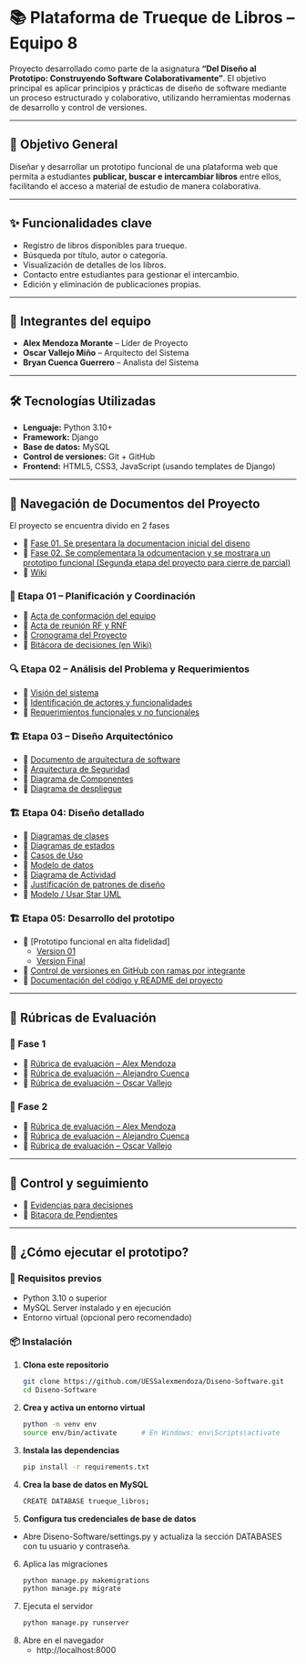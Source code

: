 # 📚 Plataforma de Trueque de Libros – Equipo 8

Proyecto desarrollado como parte de la asignatura **“Del Diseño al Prototipo: Construyendo Software Colaborativamente”**. El objetivo principal es aplicar principios y prácticas de diseño de software mediante un proceso estructurado y colaborativo, utilizando herramientas modernas de desarrollo y control de versiones.

---

## 🎯 Objetivo General

Diseñar y desarrollar un prototipo funcional de una plataforma web que permita a estudiantes **publicar, buscar e intercambiar libros** entre ellos, facilitando el acceso a material de estudio de manera colaborativa.

---

## ✨ Funcionalidades clave

- Registro de libros disponibles para trueque.
- Búsqueda por título, autor o categoría.
- Visualización de detalles de los libros.
- Contacto entre estudiantes para gestionar el intercambio.
- Edición y eliminación de publicaciones propias.

---

## 👥 Integrantes del equipo

- **Alex Mendoza Morante** – Líder de Proyecto  
- **Oscar Vallejo Miño** – Arquitecto del Sistema  
- **Bryan Cuenca Guerrero** – Analista del Sistema

---

## 🛠️ Tecnologías Utilizadas

- **Lenguaje:** Python 3.10+
- **Framework:** Django
- **Base de datos:** MySQL
- **Control de versiones:** Git + GitHub
- **Frontend:** HTML5, CSS3, JavaScript (usando templates de Django)

---


## 📁 Navegación de Documentos del Proyecto
El proyecto se encuentra divido en 2 fases
- 📄 [Fase 01. Se presentara la documentacion inicial del diseno](https://github.com/UESSalexmendoza/Diseno-Software/tree/main/Fase%201)
- 📄 [Fase 02. Se complementara la odcumentacion y se mostrara un prototipo funcional (Segunda etapa del proyecto para cierre de parcial)](https://github.com/UESSalexmendoza/Diseno-Software/tree/main/Fase%202)
- 📄 [Wiki](https://github.com/UESSalexmendoza/Diseno-Software/wiki)
### 🧭 Etapa 01 – Planificación y Coordinación
- 📄 [Acta de conformación del equipo](https://github.com/UESSalexmendoza/Diseno-Software/blob/main/Fase%201/Actas/01-Acta-de-Conformacion-del-Equipo.pdf)
- 📄 [Acta de reunión RF y RNF](https://github.com/UESSalexmendoza/Diseno-Software/blob/main/Fase%201/Actas/01-Acta-de-Reuni%C3%B3n-RF%20Y%20RNF.pdf)
- 📄 [Cronograma del Proyecto](https://github.com/UESSalexmendoza/Diseno-Software/blob/main/Fase%201/Documentacion/02-Cronograma.pdf)
- 📄 [Bitácora de decisiones (en Wiki)](https://github.com/UESSalexmendoza/Diseno-Software/wiki/Bit%C3%A1cora-de-Decisiones)
### 🔍 Etapa 02 – Análisis del Problema y Requerimientos
- 📄 [Visión del sistema](https://github.com/UESSalexmendoza/Diseno-Software/blob/main/Fase%201/Documentacion/04-Visi%C3%B3n%20del%20sistema.pdf)
- 📄 [Identificación de actores y funcionalidades](https://github.com/UESSalexmendoza/Diseno-Software/blob/main/Fase%201/Documentacion/03-%20Actores%20y%20funcionalidades.pdf)
- 📄 [Requerimientos funcionales y no funcionales](https://github.com/UESSalexmendoza/Diseno-Software/blob/main/Fase%201/Documentacion/05-Requerimientos%20funcionales%20y%20no%20funcionales.pdf)
### 🏗️ Etapa 03 – Diseño Arquitectónico
- 📄 [Documento de arquitectura de software](https://github.com/UESSalexmendoza/Diseno-Software/blob/main/Fase%201/Documentacion/04%20Diseno%20Arquitectonico.pdf)
- 📄 [Arquitectura de Seguridad](https://github.com/UESSalexmendoza/Diseno-Software/blob/main/Fase%201/Documentacion/05%20Diseno%20Arquitectonico%20-%20Seguridad.pdf)
- 📄 [Diagrama de Componentes](https://github.com/UESSalexmendoza/Diseno-Software/blob/main/Fase%202/Documentacion/01%20Componentes%20y%20Modulos%20Principales.pdf)
- 📄 [Diagrama de despliegue](https://github.com/UESSalexmendoza/Diseno-Software/blob/main/Fase%202/Documentacion/02%20Diagrama%20de%20Despliegue.pdf)
### 🏗️ Etapa 04: Diseño detallado
- 📄 [Diagramas de clases](https://github.com/UESSalexmendoza/Diseno-Software/blob/main/Fase%202/Documentacion/03%20Diagrama%20de%20Clases.pdf)
- 📄 [Diagramas de estados](https://github.com/UESSalexmendoza/Diseno-Software/blob/main/Fase%202/Documentacion/08%20Diagrama%20de%20Estados.pdf)
- 📄 [Casos de Uso](https://github.com/UESSalexmendoza/Diseno-Software/blob/main/Fase%202/Documentacion/06%20Casos%20de%20Uso.pdf)
- 📄 [Modelo de datos](https://github.com/UESSalexmendoza/Diseno-Software/blob/main/Fase%202/Documentacion/05%20Justificacion%20de%20Diseno.pdf)
- 📄 [Diagrama de Actividad](https://github.com/UESSalexmendoza/Diseno-Software/blob/main/Fase%202/Documentacion/07%20Diagrama%20de%20Actividad.pdf)
- 📄 [Justificación de patrones de diseño](https://github.com/UESSalexmendoza/Diseno-Software/blob/main/Fase%202/Documentacion/05%20Justificacion%20de%20Diseno.pdf)
- 📄 [Modelo / Usar Star UML](https://github.com/UESSalexmendoza/Diseno-Software/blob/main/Fase%202/Documentacion/Entidad%20Relacion.mdj)
### 🏗️ Etapa 05: Desarrollo del prototipo
- 📄 [Prototipo funcional en alta fidelidad]
   - [Version 01](https://github.com/UESSalexmendoza/Diseno-Software/tree/main/Proyecto/Version%2001/trueque_libros_platform)
   - [Version Final](https://github.com/UESSalexmendoza/Diseno-Software/tree/main/Proyecto/Version%2002/Aplicacion)
- 📄 [Control de versiones en GitHub con ramas por integrante](https://github.com/UESSalexmendoza/Diseno-Software/pulls?q=is%3Apr+is%3Aclosed)
- 📄 [Documentación del código y README del proyecto](https://github.com/UESSalexmendoza/Diseno-Software/blob/main/README.md)
---

## 🧾 Rúbricas de Evaluación
### 🧾 Fase 1

- 📄 [Rúbrica de evaluación – Alex Mendoza](https://github.com/UESSalexmendoza/Diseno-Software/blob/main/Fase%201/Rubricas/06-Rubrica-Evaluacion-Alex%20Mendoza.pdf)
- 📄 [Rúbrica de evaluación – Alejandro Cuenca](https://github.com/UESSalexmendoza/Diseno-Software/blob/main/Fase%201/Rubricas/06-Rubrica-Evaluacion-Alejandro%20Cuenca.pdf)
- 📄 [Rúbrica de evaluación – Oscar Vallejo](https://github.com/UESSalexmendoza/Diseno-Software/blob/main/Fase%201/Rubricas/06-Rubrica-Evaluacion-Oscar%20Vallejo.pdf)
### 🧾 Fase 2
- 📄 [Rúbrica de evaluación – Alex Mendoza](https://github.com/UESSalexmendoza/Diseno-Software/blob/main/Fase%202/Rubricas/06-Rubrica-Evaluacion-Alex%20Mendoza.pdf)
- 📄 [Rúbrica de evaluación – Alejandro Cuenca](https://github.com/UESSalexmendoza/Diseno-Software/blob/main/Fase%202/Rubricas/07-Rubrica-Evaluacion-Alejandro%20Cuenca.pdf)
- 📄 [Rúbrica de evaluación – Oscar Vallejo](https://github.com/UESSalexmendoza/Diseno-Software/blob/main/Fase%202/Rubricas/06-Rubrica-Evaluacion-Oscar%20Vallejo.pdf)

---
## 🚀 Control y seguimiento

- 📄 [Evidencias para decisiones](https://github.com/UESSalexmendoza/Diseno-Software/discussions)
- 📄 [Bitacora de Pendientes](https://github.com/UESSalexmendoza/Diseno-Software/issues?q=is%3Aissue%20state%3Aclosed)

---

## 🚀 ¿Cómo ejecutar el prototipo?

### 🔧 Requisitos previos

- Python 3.10 o superior
- MySQL Server instalado y en ejecución
- Entorno virtual (opcional pero recomendado)

### 📦 Instalación

1. **Clona este repositorio**
   ```bash
   git clone https://github.com/UESSalexmendoza/Diseno-Software.git
   cd Diseno-Software
2. **Crea y activa un entorno virtual**
   ```bash
   python -m venv env
   source env/bin/activate      # En Windows: env\Scripts\activate
3. **Instala las dependencias**
   ```bash
   pip install -r requirements.txt
4. **Crea la base de datos en MySQL**
   ```bash
   CREATE DATABASE trueque_libros;
5. **Configura tus credenciales de base de datos**
- Abre Diseno-Software/settings.py y actualiza la sección DATABASES con tu usuario y contraseña.
6. Aplica las migraciones
   ```bash
   python manage.py makemigrations
   python manage.py migrate
7. Ejecuta el servidor
   ```bash
   python manage.py runserver
8. Abre en el navegador
   - http://localhost:8000
  

